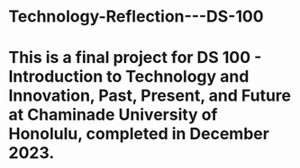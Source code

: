 # Technology-Reflection---DS-100

# This is a final project for DS 100 - Introduction to Technology and Innovation, Past, Present, and Future at Chaminade University of Honolulu, completed in December 2023. 
